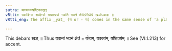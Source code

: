 ```yaml
---
sutra: यवयवकषष्टिकाद्यत्
vRtti: यवादिभ्यः शब्देभ्यो यत्प्रत्ययो भवति भवने क्षेत्रेऽभिधेये खञोपवादः ॥
vRtti_eng: The affix _yat_ (य or - य) comes in the same sense of 'a place for growing, it being a field', after the words _yava_, _yavaka_, and _shashtika_.

---
```

This debars खञ् ॥ Thus यवानां भवनं क्षेत्रं = य꣡व्यम्, यवक्य॑म्, षष्टिक्य॑म् ॥ See (VI.1.213) for accent.